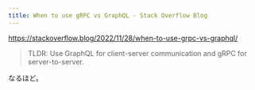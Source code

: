```yaml
---
title: When to use gRPC vs GraphQL - Stack Overflow Blog
---
```


https://stackoverflow.blog/2022/11/28/when-to-use-grpc-vs-graphql/

> TLDR: Use GraphQL for client-server communication and gRPC for server-to-server.

なるほど。
